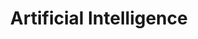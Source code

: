 ---
# file: !my-blog.md
layout: list
title: Artificial Intelligence
slug: artificial-intelligence
menu: true
permalink: /artificial-intelligence/
order: 1
sitemap: false
description: >
    인공지능에 관련된 게시물을 업로드합니다.    
  
# accent_color: rgb(38,139,210)
accent_image: /assets/img/catagorys/artifical_mobis.jpg
#   background: rgb(32,32,32)
#   overlay:    false
---